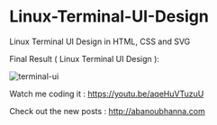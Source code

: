 # Linux-Terminal-UI-Design

Linux Terminal UI Design in HTML, CSS and SVG

Final Result ( Linux Terminal UI Design ):

![terminal-ui](https://user-images.githubusercontent.com/27523369/35786306-07da709e-0a2f-11e8-920d-5b0b216a62a5.JPG)

Watch me coding it : https://youtu.be/aqeHuVTuzuU

Check out the new posts : http://abanoubhanna.com
